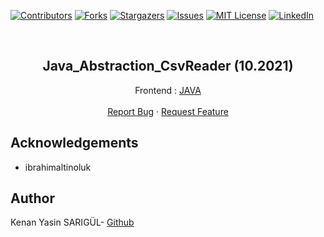 [![Contributors][contributors-shield]][contributors-url]
[![Forks][forks-shield]][forks-url]
[![Stargazers][stars-shield]][stars-url]
[![Issues][issues-shield]][issues-url]
[![MIT License][license-shield]][license-url]
[![LinkedIn][linkedin-shield]][linkedin-url]

<br>

<p align="center">
  <h2 align="center">Java_Abstraction_CsvReader (10.2021)</h2>
  <p align="center">
    Frontend : <a href="https://github.com/kenanyasinsarigul/Java_Abstraction_CsvReader">JAVA</a>
    <br />
    <br />
    <a href="https://github.com/kenanyasinsarigul/Java_Abstraction_CsvReader/issues">Report Bug</a>
    ·
    <a href="https://github.com/kenanyasinsarigul/Java_Abstraction_CsvReader/issues">Request Feature</a>
  </p>
</p>


## Acknowledgements

- ibrahimaltinoluk

## Author
Kenan Yasin SARIGÜL- <a href="https://github.com/kenanyasinsarigul/">Github</a>

[contributors-shield]: https://img.shields.io/github/contributors/kenanyasinsarigul/Java_Abstraction_CsvReader.svg?style=for-the-badge
[contributors-url]: https://github.com/kenanyasinsarigul/Java_Abstraction_CsvReader/graphs/contributors
[forks-shield]: https://img.shields.io/github/forks/kenanyasinsarigul/Java_Abstraction_CsvReader.svg?style=for-the-badge
[forks-url]: https://github.com/kenanyasinsarigul/Java_Abstraction_CsvReader/network/members
[stars-shield]: https://img.shields.io/github/stars/kenanyasinsarigul/Java_Abstraction_CsvReader.svg?style=for-the-badge
[stars-url]: https://github.com/kenanyasinsarigul/Java_Abstraction_CsvReader/stargazers
[issues-shield]: https://img.shields.io/github/issues/kenanyasinsarigul/Java_Abstraction_CsvReader.svg?style=for-the-badge
[issues-url]: https://github.com/kenanyasinsarigul/Java_Abstraction_CsvReader/issues
[license-shield]: https://img.shields.io/github/license/kenanyasinsarigul/Java_Abstraction_CsvReader.svg?style=for-the-badge
[license-url]: https://github.com/kenanyasinsarigul/Java_Abstraction_CsvReader/blob/master/LICENSE.txt
[linkedin-shield]: https://img.shields.io/badge/-LinkedIn-black.svg?style=for-the-badge&logo=linkedin&colorB=555
[linkedin-url]: https://www.linkedin.com/in/kenan-yasin-sar%C4%B1g%C3%BCl-155379188/

